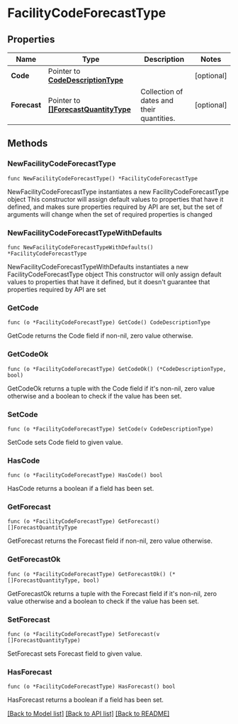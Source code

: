 # FacilityCodeForecastType

## Properties

Name | Type | Description | Notes
------------ | ------------- | ------------- | -------------
**Code** | Pointer to [**CodeDescriptionType**](CodeDescriptionType.md) |  | [optional] 
**Forecast** | Pointer to [**[]ForecastQuantityType**](ForecastQuantityType.md) | Collection of dates and their quantities. | [optional] 

## Methods

### NewFacilityCodeForecastType

`func NewFacilityCodeForecastType() *FacilityCodeForecastType`

NewFacilityCodeForecastType instantiates a new FacilityCodeForecastType object
This constructor will assign default values to properties that have it defined,
and makes sure properties required by API are set, but the set of arguments
will change when the set of required properties is changed

### NewFacilityCodeForecastTypeWithDefaults

`func NewFacilityCodeForecastTypeWithDefaults() *FacilityCodeForecastType`

NewFacilityCodeForecastTypeWithDefaults instantiates a new FacilityCodeForecastType object
This constructor will only assign default values to properties that have it defined,
but it doesn't guarantee that properties required by API are set

### GetCode

`func (o *FacilityCodeForecastType) GetCode() CodeDescriptionType`

GetCode returns the Code field if non-nil, zero value otherwise.

### GetCodeOk

`func (o *FacilityCodeForecastType) GetCodeOk() (*CodeDescriptionType, bool)`

GetCodeOk returns a tuple with the Code field if it's non-nil, zero value otherwise
and a boolean to check if the value has been set.

### SetCode

`func (o *FacilityCodeForecastType) SetCode(v CodeDescriptionType)`

SetCode sets Code field to given value.

### HasCode

`func (o *FacilityCodeForecastType) HasCode() bool`

HasCode returns a boolean if a field has been set.

### GetForecast

`func (o *FacilityCodeForecastType) GetForecast() []ForecastQuantityType`

GetForecast returns the Forecast field if non-nil, zero value otherwise.

### GetForecastOk

`func (o *FacilityCodeForecastType) GetForecastOk() (*[]ForecastQuantityType, bool)`

GetForecastOk returns a tuple with the Forecast field if it's non-nil, zero value otherwise
and a boolean to check if the value has been set.

### SetForecast

`func (o *FacilityCodeForecastType) SetForecast(v []ForecastQuantityType)`

SetForecast sets Forecast field to given value.

### HasForecast

`func (o *FacilityCodeForecastType) HasForecast() bool`

HasForecast returns a boolean if a field has been set.


[[Back to Model list]](../README.md#documentation-for-models) [[Back to API list]](../README.md#documentation-for-api-endpoints) [[Back to README]](../README.md)


